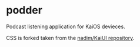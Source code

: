 # podder

Podcast listening application for KaiOS devieces.

CSS is forked taken from the [nadim/KaiUI repository](https://github.com/nadim1992/KaiUI). 